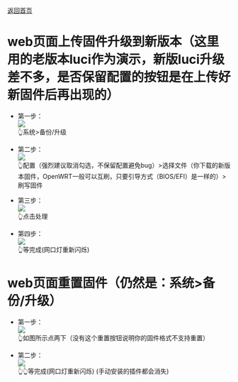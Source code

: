 [返回首页](https://opisthebest.github.io/OP-is-the-best/)             

# web页面上传固件升级到新版本（这里用的老版本luci作为演示，新版luci升级差不多，是否保留配置的按钮是在上传好新固件后再出现的）                        

* 第一步：                  
![](https://pic.downk.cc/item/5f02aff914195aa594d77020.png)                  
👆系统>备份/升级          

* 第二步：               
![](https://pic.downk.cc/item/5f02b07914195aa594d7af6a.png)                   
👆配置（强烈建议取消勾选，不保留配置避免bug）>选择文件（你下载的新版本固件，OpenWRT一般可以互刷，只要引导方式（BIOS/EFI）是一样的）>刷写固件                

* 第三步：   
![](https://pic.downk.cc/item/5f02b20414195aa594d86ca2.png)                         
👆点击处理               

* 第四步：                 
![](https://pic.downk.cc/item/5f02b24c14195aa594d88e61.png)                 
👆等完成(网口灯重新闪烁)                       


# web页面重置固件（仍然是：系统>备份/升级）      

* 第一步：                 
![](https://pic.downk.cc/item/5f02b31e14195aa594d8f4ea.png)                     
👆如图所示点两下（没有这个重置按钮说明你的固件格式不支持重置）     

* 第二步：            
![](https://pic.downk.cc/item/5f02b39714195aa594d933cf.png)             
👆👆等完成(网口灯重新闪烁) (手动安装的插件都会消失)         




